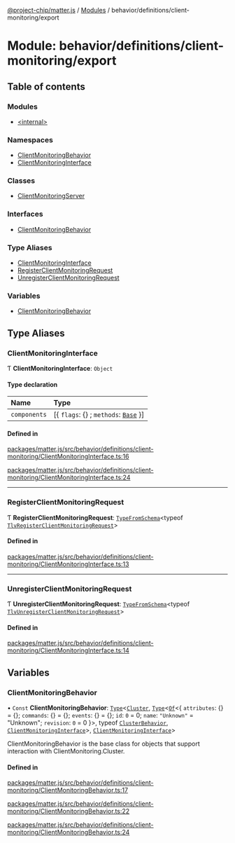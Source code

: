 [@project-chip/matter.js](../README.md) / [Modules](../modules.md) / behavior/definitions/client-monitoring/export

# Module: behavior/definitions/client-monitoring/export

## Table of contents

### Modules

- [\<internal\>](behavior_definitions_client_monitoring_export._internal_.md)

### Namespaces

- [ClientMonitoringBehavior](behavior_definitions_client_monitoring_export.ClientMonitoringBehavior.md)
- [ClientMonitoringInterface](behavior_definitions_client_monitoring_export.ClientMonitoringInterface.md)

### Classes

- [ClientMonitoringServer](../classes/behavior_definitions_client_monitoring_export.ClientMonitoringServer.md)

### Interfaces

- [ClientMonitoringBehavior](../interfaces/behavior_definitions_client_monitoring_export.ClientMonitoringBehavior-1.md)

### Type Aliases

- [ClientMonitoringInterface](behavior_definitions_client_monitoring_export.md#clientmonitoringinterface)
- [RegisterClientMonitoringRequest](behavior_definitions_client_monitoring_export.md#registerclientmonitoringrequest)
- [UnregisterClientMonitoringRequest](behavior_definitions_client_monitoring_export.md#unregisterclientmonitoringrequest)

### Variables

- [ClientMonitoringBehavior](behavior_definitions_client_monitoring_export.md#clientmonitoringbehavior)

## Type Aliases

### ClientMonitoringInterface

Ƭ **ClientMonitoringInterface**: `Object`

#### Type declaration

| Name | Type |
| :------ | :------ |
| `components` | [\{ `flags`: {} ; `methods`: [`Base`](../interfaces/behavior_definitions_client_monitoring_export.ClientMonitoringInterface.Base.md)  }] |

#### Defined in

[packages/matter.js/src/behavior/definitions/client-monitoring/ClientMonitoringInterface.ts:16](https://github.com/project-chip/matter.js/blob/904d0c9b952b91f28a21803759c5e5c66ee4d272/packages/matter.js/src/behavior/definitions/client-monitoring/ClientMonitoringInterface.ts#L16)

[packages/matter.js/src/behavior/definitions/client-monitoring/ClientMonitoringInterface.ts:24](https://github.com/project-chip/matter.js/blob/904d0c9b952b91f28a21803759c5e5c66ee4d272/packages/matter.js/src/behavior/definitions/client-monitoring/ClientMonitoringInterface.ts#L24)

___

### RegisterClientMonitoringRequest

Ƭ **RegisterClientMonitoringRequest**: [`TypeFromSchema`](tlv_export.md#typefromschema)\<typeof [`TlvRegisterClientMonitoringRequest`](cluster_export.ClientMonitoring.md#tlvregisterclientmonitoringrequest)\>

#### Defined in

[packages/matter.js/src/behavior/definitions/client-monitoring/ClientMonitoringInterface.ts:13](https://github.com/project-chip/matter.js/blob/904d0c9b952b91f28a21803759c5e5c66ee4d272/packages/matter.js/src/behavior/definitions/client-monitoring/ClientMonitoringInterface.ts#L13)

___

### UnregisterClientMonitoringRequest

Ƭ **UnregisterClientMonitoringRequest**: [`TypeFromSchema`](tlv_export.md#typefromschema)\<typeof [`TlvUnregisterClientMonitoringRequest`](cluster_export.ClientMonitoring.md#tlvunregisterclientmonitoringrequest)\>

#### Defined in

[packages/matter.js/src/behavior/definitions/client-monitoring/ClientMonitoringInterface.ts:14](https://github.com/project-chip/matter.js/blob/904d0c9b952b91f28a21803759c5e5c66ee4d272/packages/matter.js/src/behavior/definitions/client-monitoring/ClientMonitoringInterface.ts#L14)

## Variables

### ClientMonitoringBehavior

• `Const` **ClientMonitoringBehavior**: [`Type`](../interfaces/behavior_cluster_export.ClusterBehavior.Type.md)\<[`Cluster`](../interfaces/cluster_export.ClientMonitoring.Cluster.md), [`Type`](../interfaces/behavior_cluster_export.ClusterBehavior.Type.md)\<[`Of`](../interfaces/cluster_export.ClusterType.Of.md)\<\{ `attributes`: {} = \{}; `commands`: {} = \{}; `events`: {} = \{}; `id`: ``0`` = 0; `name`: ``"Unknown"`` = "Unknown"; `revision`: ``0`` = 0 }\>, typeof [`ClusterBehavior`](behavior_cluster_export.ClusterBehavior.md), [`ClientMonitoringInterface`](behavior_definitions_client_monitoring_export.md#clientmonitoringinterface)\>, [`ClientMonitoringInterface`](behavior_definitions_client_monitoring_export.md#clientmonitoringinterface)\>

ClientMonitoringBehavior is the base class for objects that support interaction with ClientMonitoring.Cluster.

#### Defined in

[packages/matter.js/src/behavior/definitions/client-monitoring/ClientMonitoringBehavior.ts:17](https://github.com/project-chip/matter.js/blob/904d0c9b952b91f28a21803759c5e5c66ee4d272/packages/matter.js/src/behavior/definitions/client-monitoring/ClientMonitoringBehavior.ts#L17)

[packages/matter.js/src/behavior/definitions/client-monitoring/ClientMonitoringBehavior.ts:22](https://github.com/project-chip/matter.js/blob/904d0c9b952b91f28a21803759c5e5c66ee4d272/packages/matter.js/src/behavior/definitions/client-monitoring/ClientMonitoringBehavior.ts#L22)

[packages/matter.js/src/behavior/definitions/client-monitoring/ClientMonitoringBehavior.ts:24](https://github.com/project-chip/matter.js/blob/904d0c9b952b91f28a21803759c5e5c66ee4d272/packages/matter.js/src/behavior/definitions/client-monitoring/ClientMonitoringBehavior.ts#L24)
